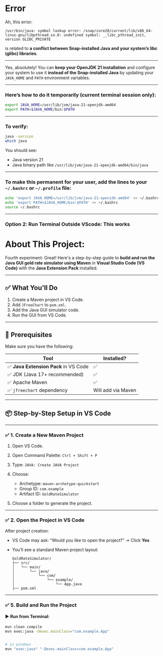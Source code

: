 # Error
Ah, this error:

```
/usr/bin/java: symbol lookup error: /snap/core20/current/lib/x86_64-linux-gnu/libpthread.so.0: undefined symbol: __libc_pthread_init, version GLIBC_PRIVATE
```

is related to **a conflict between Snap-installed Java and your system’s libc (glibc) libraries**.

---

Yes, absolutely! You can **keep your OpenJDK 21 installation** and configure your system to use it **instead of the Snap-installed Java** by updating your `JAVA_HOME` and `PATH` environment variables.

---

### Here’s how to do it **temporarily (current terminal session only):**

```bash
export JAVA_HOME=/usr/lib/jvm/java-21-openjdk-amd64
export PATH=$JAVA_HOME/bin:$PATH
```

---

### To verify:

```bash
java -version
which java
```

You should see:

* Java version 21
* Java binary path like `/usr/lib/jvm/java-21-openjdk-amd64/bin/java`

---

### To make this **permanent** for your user, add the lines to your `~/.bashrc` or `~/.profile` file:

```bash
echo 'export JAVA_HOME=/usr/lib/jvm/java-21-openjdk-amd64' >> ~/.bashrc
echo 'export PATH=$JAVA_HOME/bin:$PATH' >> ~/.bashrc
source ~/.bashrc
```

---

### Option 2: Run Terminal Outside VScode: This works


# About This Project:
Fourth experiment:
Great! Here's a step-by-step guide to **build and run the Java GUI gold rate simulator using Maven** in **Visual Studio Code (VS Code)** with the **Java Extension Pack** installed.

---

## ✅ What You'll Do

1. Create a Maven project in VS Code.
2. Add `JFreeChart` to `pom.xml`.
3. Add the Java GUI simulator code.
4. Run the GUI from VS Code.

---

## 🧰 Prerequisites

Make sure you have the following:

| Tool                                 | Installed?         |
| ------------------------------------ | ------------------ |
| ✅ **Java Extension Pack** in VS Code | ✅                  |
| ✅ JDK (Java 17+ recommended)         | ✅                  |
| ✅ Apache Maven                       | ✅                  |
| ✅ `jfreechart` dependency            | Will add via Maven |

---

## 📦 Step-by-Step Setup in VS Code

---

### ✅ 1. **Create a New Maven Project**

1. Open VS Code.
2. Open Command Palette: `Ctrl + Shift + P`
3. Type: `JAVA: Create JAVA Project`
4. Choose:

   * Archetype: `maven-archetype-quickstart`
   * Group ID: `com.example`
   * Artifact ID: `GoldRateSimulator`
5. Choose a folder to generate the project.

---

### ✅ 2. **Open the Project in VS Code**

After project creation:

* VS Code may ask: “Would you like to open the project?” → Click **Yes**
* You’ll see a standard Maven project layout:

  ```
  GoldRateSimulator/
  ├── src/
  │   └── main/
  │       └── java/
  │           └── com/
  │               └── example/
  │                   └── App.java
  ├── pom.xml
  ```

---


### ✅ 5. **Build and Run the Project**

#### ▶️ Run from Terminal:

```bash
mvn clean compile
mvn exec:java -Dexec.mainClass="com.example.App"


# in windows
mvn "exec:java" "-Dexec.mainClass=com.example.App"

```

